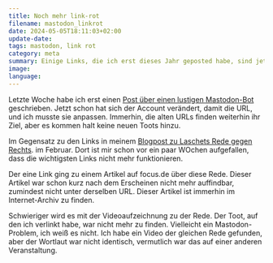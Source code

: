 ```yaml
---
title: Noch mehr link-rot
filename: mastodon_linkrot
date: 2024-05-05T18:11:03+02:00
update-date:
tags: mastodon, link rot
category: meta
summary: Einige Links, die ich erst dieses Jahr geposted habe, sind jetzt schon kaputt. Die Mastodon-Links darunter sind nicht einmal mehr über archive.org zu finden.
image:
language:
---
```


Letzte Woche habe ich erst einen [Post über einen lustigen Mastodon-Bot](/blogposts/i_hope_this_email_finds_you) geschrieben. Jetzt schon hat sich der Account verändert, damit die URL, und ich musste sie anpassen. Immerhin, die alten URLs finden weiterhin ihr Ziel, aber es kommen halt keine neuen Toots hinzu.

Im Gegensatz zu den Links in meinem [Blogpost zu Laschets Rede gegen Rechts](/blogposts/laschet_rede). im Februar. Dort ist mir schon vor ein paar WOchen aufgefallen, dass die wichtigsten Links nicht mehr funktionieren.

Der eine Link ging zu einem Artikel auf focus.de über diese Rede. Dieser Artikel war schon kurz nach dem Erscheinen nicht mehr auffindbar, zumindest nicht unter derselben URL. Dieser Artikel ist immerhin im Internet-Archiv zu finden.

Schwieriger wird es mit der Videoaufzeichnung zu der Rede. Der Toot, auf den ich verlinkt habe, war nicht mehr zu finden. Vielleicht ein Mastodon-Problem, ich weiß es nicht. Ich habe ein Video der gleichen Rede gefunden, aber der Wortlaut war nicht identisch, vermutlich war das auf einer anderen Veranstaltung.
